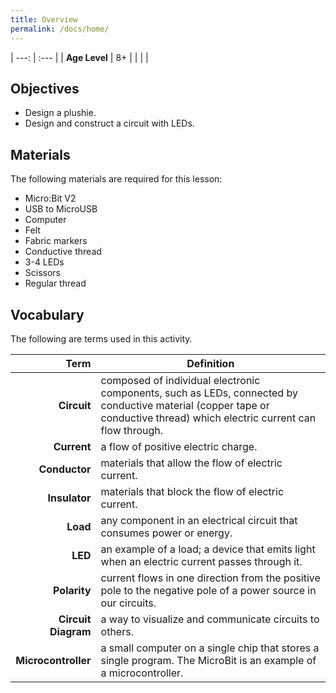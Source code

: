 ```yaml
---
title: Overview
permalink: /docs/home/
---
```


| ---: | :--- |
| **Age Level** | 8+ |
|   |   |

## Objectives
- Design a plushie.
- Design and construct a circuit with LEDs.

## Materials
The following materials are required for this lesson:
- Micro:Bit V2
- USB to MicroUSB
- Computer
- Felt
- Fabric markers
- Conductive thread
- 3-4 LEDs
- Scissors
- Regular thread

## Vocabulary
The following are terms used in this activity.

 Term | Definition
 ---: | --
**Circuit**  |  composed of individual electronic components, such as LEDs, connected by conductive material (copper tape or conductive thread) which electric current can flow through.
**Current**  |  a flow of positive electric charge.
**Conductor**  |  materials that allow the flow of electric current.
**Insulator**  |  materials that block the flow of electric current.
**Load**  | any component in an electrical circuit that consumes power or energy.
**LED**  |  an example of a load; a device that emits light when an electric current passes through it.
**Polarity**  |  current flows in one direction from the positive pole to the negative pole of a power source in our circuits.
**Circuit Diagram**  |  a way to visualize and communicate circuits to others.
**Microcontroller**  |  a small computer on a single chip that stores a single program. The MicroBit is an example of a microcontroller.
